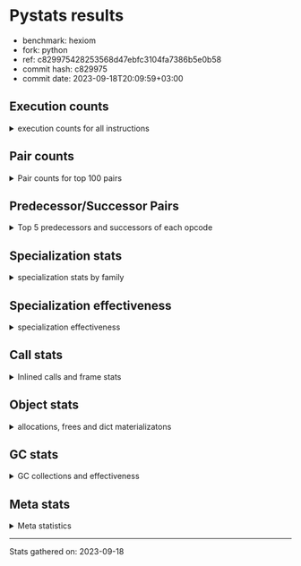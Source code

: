 
# Pystats results

- benchmark: hexiom
- fork: python
- ref: c829975428253568d47ebfc3104fa7386b5e0b58
- commit hash: c829975
- commit date: 2023-09-18T20:09:59+03:00

## Execution counts

<details>
<summary> execution counts for all instructions </summary>

|Name | Count | Self | Cumulative | Miss ratio | 
|---|---:|---:|---:|---:|
| LOAD_FAST | 245,090,520 | 17.1% | 17.1% |  |
| STORE_FAST | 99,093,660 | 6.9% | 24.0% |  |
| LOAD_CONST | 96,767,160 | 6.8% | 30.8% |  |
| BINARY_SUBSCR_LIST_INT | 74,944,320 | 5.2% | 36.0% |  |
| RESUME_CHECK | 70,878,240 | 5.0% | 41.0% |  |
| LOAD_ATTR_INSTANCE_VALUE | 69,635,520 | 4.9% | 45.9% |  |
| JUMP_BACKWARD | 67,925,100 | 4.7% | 50.6% |  |
| POP_JUMP_IF_FALSE | 66,537,660 | 4.6% | 55.3% |  |
| COMPARE_OP_INT | 53,496,000 | 3.7% | 59.0% |  |
| FOR_ITER_LIST | 42,578,280 | 3.0% | 62.0% | 0.1% |
| RETURN_VALUE | 39,272,760 | 2.7% | 64.7% |  |
| LOAD_GLOBAL_BUILTIN | 38,777,340 | 2.7% | 67.4% |  |
| LOAD_DEREF | 37,844,340 | 2.6% | 70.1% |  |
| CONTAINS_OP | 36,482,880 | 2.5% | 72.6% |  |
| CALL_PY_EXACT_ARGS | 36,265,020 | 2.5% | 75.1% |  |
| CALL_LEN | 35,207,040 | 2.5% | 77.6% |  |
| LOAD_ATTR_METHOD_WITH_VALUES | 34,464,960 | 2.4% | 80.0% |  |
| TO_BOOL_BOOL | 32,763,840 | 2.3% | 82.3% |  |
| FOR_ITER_RANGE | 30,891,900 | 2.2% | 84.5% | 0.2% |
| POP_TOP | 29,638,500 | 2.1% | 86.5% |  |
| INTERPRETER_EXIT | 28,724,520 | 2.0% | 88.5% |  |
| YIELD_VALUE | 27,287,340 | 1.9% | 90.4% |  |
| POP_JUMP_IF_TRUE | 26,646,720 | 1.9% | 92.3% |  |
| LOAD_FAST_LOAD_FAST | 25,610,940 | 1.8% | 94.1% |  |
| BINARY_OP_ADD_INT | 7,922,880 | 0.6% | 94.7% |  |
| SWAP | 7,183,680 | 0.5% | 95.2% |  |
| LOAD_GLOBAL_MODULE | 7,041,040 | 0.5% | 95.6% |  |
| BINARY_SUBSCR_GETITEM | 6,934,080 | 0.5% | 96.1% |  |
| COPY | 6,593,280 | 0.5% | 96.6% |  |
| JUMP_FORWARD | 6,243,840 | 0.4% | 97.0% |  |
| GET_ITER | 5,557,560 | 0.4% | 97.4% |  |
| RETURN_CONST | 4,553,340 | 0.3% | 97.7% |  |
| STORE_SUBSCR_LIST_INT | 3,476,160 | 0.2% | 98.0% |  |
| BINARY_OP_SUBTRACT_INT | 3,312,000 | 0.2% | 98.2% |  |
| BINARY_SLICE | 2,379,840 | 0.2% | 98.4% |  |
| STORE_FAST_LOAD_FAST | 2,167,980 | 0.2% | 98.5% |  |
| LIST_APPEND | 2,158,080 | 0.2% | 98.7% |  |
| CALL_BUILTIN_CLASS | 2,082,300 | 0.1% | 98.8% |  |
| BUILD_TUPLE | 1,781,760 | 0.1% | 98.9% |  |
| STORE_DEREF | 1,658,880 | 0.1% | 99.1% |  |
| RETURN_GENERATOR | 1,436,220 | 0.1% | 99.2% |  |
| MAKE_FUNCTION | 1,436,220 | 0.1% | 99.3% |  |
| COPY_FREE_VARS | 1,436,220 | 0.1% | 99.4% |  |
| SET_FUNCTION_ATTRIBUTE | 1,436,160 | 0.1% | 99.5% |  |
| CALL_BUILTIN_FAST_WITH_KEYWORDS | 1,436,160 | 0.1% | 99.6% |  |
| LOAD_ATTR_METHOD_NO_DICT | 874,140 | 0.1% | 99.6% |  |
| BUILD_LIST | 763,260 | 0.1% | 99.7% |  |
| STORE_ATTR_INSTANCE_VALUE | 708,480 | 0.0% | 99.7% |  |
| POP_JUMP_IF_NOT_NONE | 523,200 | 0.0% | 99.8% |  |
| EXTENDED_ARG | 489,600 | 0.0% | 99.8% |  |
| CALL_LIST_APPEND | 448,320 | 0.0% | 99.8% |  |
| CALL_METHOD_DESCRIPTOR_O | 418,620 | 0.0% | 99.9% |  |
| EXIT_INIT_CHECK | 235,200 | 0.0% | 99.9% |  |
| CALL_ALLOC_AND_ENTER_INIT | 235,200 | 0.0% | 99.9% |  |
| MAKE_CELL | 207,360 | 0.0% | 99.9% |  |
| BINARY_SUBSCR_TUPLE_INT | 205,440 | 0.0% | 99.9% |  |
| LOAD_ATTR_CLASS | 188,220 | 0.0% | 99.9% |  |
| LOAD_FAST_AND_CLEAR | 156,480 | 0.0% | 99.9% |  |
| CALL_PY_WITH_DEFAULTS | 154,560 | 0.0% | 100.0% |  |
| UNPACK_SEQUENCE_TWO_TUPLE | 124,860 | 0.0% | 100.0% |  |
| STORE_FAST_STORE_FAST | 124,860 | 0.0% | 100.0% |  |
| NOP | 99,900 | 0.0% | 100.0% |  |
| BINARY_SUBSCR_DICT | 98,940 | 0.0% | 100.0% |  |
| COMPARE_OP_STR | 36,540 | 0.0% | 100.0% |  |
| BINARY_SUBSCR_STR_INT | 36,480 | 0.0% | 100.0% |  |
| CALL_KW | 28,800 | 0.0% | 100.0% |  |
| BINARY_OP | 25,220 | 0.0% | 100.0% |  |
| STORE_SUBSCR_DICT | 18,240 | 0.0% | 100.0% |  |
| CALL | 15,040 | 0.0% | 100.0% |  |
| CALL_STR_1 | 11,520 | 0.0% | 100.0% |  |
| BINARY_OP_MULTIPLY_INT | 7,680 | 0.0% | 100.0% |  |
| CALL_METHOD_DESCRIPTOR_FAST | 6,180 | 0.0% | 100.0% |  |
| PUSH_NULL | 1,320 | 0.0% | 100.0% |  |
| LOAD_ATTR_MODULE | 1,180 | 0.0% | 100.0% |  |
| CALL_METHOD_DESCRIPTOR_FAST_WITH_KEYWORDS | 1,020 | 0.0% | 100.0% |  |
| LOAD_ATTR_METHOD_LAZY_DICT | 960 | 0.0% | 100.0% |  |
| CALL_METHOD_DESCRIPTOR_NOARGS | 960 | 0.0% | 100.0% |  |
| BUILD_MAP | 960 | 0.0% | 100.0% |  |
| LOAD_ATTR | 200 | 0.0% | 100.0% |  |
| LOAD_GLOBAL | 180 | 0.0% | 100.0% |  |
| CALL_FUNCTION_EX | 120 | 0.0% | 100.0% |  |
| LOAD_FAST_CHECK | 60 | 0.0% | 100.0% |  |
| LIST_EXTEND | 60 | 0.0% | 100.0% |  |
| CALL_INTRINSIC_1 | 60 | 0.0% | 100.0% |  |
| BINARY_OP_SUBTRACT_FLOAT | 60 | 0.0% | 100.0% |  |
| UNPACK_SEQUENCE | 20 | 0.0% | 100.0% |  |
| COMPARE_OP | 20 | 0.0% | 100.0% |  |
| BINARY_SUBSCR | 20 | 0.0% | 100.0% |  |


</details>

## Pair counts

<details>
<summary> Pair counts for top 100 pairs </summary>

|Pair | Count | Self | Cumulative | 
|---|---:|---:|---:|
| LOAD_FAST LOAD_ATTR_INSTANCE_VALUE | 62,971,200 | 4.4% | 4.4% |
| LOAD_ATTR_INSTANCE_VALUE LOAD_FAST | 59,443,200 | 4.2% | 8.6% |
| LOAD_FAST BINARY_SUBSCR_LIST_INT | 59,019,840 | 4.1% | 12.7% |
| STORE_FAST LOAD_FAST | 53,108,340 | 3.7% | 16.4% |
| FOR_ITER_LIST STORE_FAST | 38,914,560 | 2.7% | 19.1% |
| JUMP_BACKWARD FOR_ITER_LIST | 38,806,380 | 2.7% | 21.8% |
| LOAD_CONST COMPARE_OP_INT | 38,582,400 | 2.7% | 24.5% |
| LOAD_GLOBAL_BUILTIN LOAD_FAST | 36,593,340 | 2.6% | 27.1% |
| CALL_LEN LOAD_CONST | 35,076,480 | 2.5% | 29.5% |
| CALL_PY_EXACT_ARGS RESUME_CHECK | 34,623,360 | 2.4% | 31.9% |
| LOAD_FAST CONTAINS_OP | 33,680,640 | 2.4% | 34.3% |
| LOAD_DEREF LOAD_FAST | 33,680,640 | 2.4% | 36.6% |
| LOAD_FAST LOAD_ATTR_METHOD_WITH_VALUES | 33,414,720 | 2.3% | 39.0% |
| LOAD_ATTR_METHOD_WITH_VALUES LOAD_FAST | 31,193,280 | 2.2% | 41.2% |
| LOAD_FAST CALL_PY_EXACT_ARGS | 31,105,920 | 2.2% | 43.3% |
| RETURN_VALUE TO_BOOL_BOOL | 30,024,960 | 2.1% | 45.4% |
| CONTAINS_OP POP_JUMP_IF_FALSE | 29,942,400 | 2.1% | 47.5% |
| TO_BOOL_BOOL POP_JUMP_IF_FALSE | 29,653,440 | 2.1% | 49.6% |
| RESUME_CHECK LOAD_GLOBAL_BUILTIN | 29,537,280 | 2.1% | 51.7% |
| COMPARE_OP_INT RETURN_VALUE | 29,485,440 | 2.1% | 53.7% |
| BINARY_SUBSCR_LIST_INT CALL_LEN | 29,485,440 | 2.1% | 55.8% |
| POP_JUMP_IF_FALSE LOAD_CONST | 29,222,400 | 2.0% | 57.8% |
| JUMP_BACKWARD FOR_ITER_RANGE | 28,862,400 | 2.0% | 59.8% |
| POP_TOP JUMP_BACKWARD | 27,387,180 | 1.9% | 61.7% |
| CACHE RESUME_CHECK | 27,288,300 | 1.9% | 63.7% |
| YIELD_VALUE INTERPRETER_EXIT | 27,287,340 | 1.9% | 65.6% |
| RESUME_CHECK POP_TOP | 27,287,340 | 1.9% | 67.5% |
| STORE_FAST LOAD_DEREF | 27,287,040 | 1.9% | 69.4% |
| FOR_ITER_RANGE STORE_FAST | 25,292,160 | 1.8% | 71.1% |
| LOAD_CONST YIELD_VALUE | 21,144,960 | 1.5% | 72.6% |
| BINARY_SUBSCR_LIST_INT STORE_FAST | 17,138,880 | 1.2% | 73.8% |
| COMPARE_OP_INT POP_JUMP_IF_TRUE | 17,087,040 | 1.2% | 75.0% |
| POP_JUMP_IF_TRUE JUMP_BACKWARD | 14,688,000 | 1.0% | 76.0% |
| POP_JUMP_IF_FALSE JUMP_BACKWARD | 13,742,400 | 1.0% | 77.0% |
| RESUME_CHECK LOAD_FAST | 10,452,540 | 0.7% | 77.7% |
| BINARY_SUBSCR_LIST_INT LOAD_CONST | 8,798,400 | 0.6% | 78.3% |
| BINARY_SUBSCR_LIST_INT RETURN_VALUE | 8,482,560 | 0.6% | 78.9% |
| BINARY_OP_ADD_INT STORE_FAST | 7,732,800 | 0.5% | 79.5% |
| LOAD_CONST BINARY_SUBSCR_LIST_INT | 7,728,000 | 0.5% | 80.0% |
| LOAD_FAST LOAD_CONST | 7,643,520 | 0.5% | 80.5% |
| LOAD_CONST BINARY_OP_ADD_INT | 7,545,600 | 0.5% | 81.1% |
| LOAD_FAST_LOAD_FAST COMPARE_OP_INT | 7,449,600 | 0.5% | 81.6% |
| POP_JUMP_IF_FALSE LOAD_FAST | 7,227,900 | 0.5% | 82.1% |
| BINARY_SUBSCR_GETITEM RESUME_CHECK | 6,934,080 | 0.5% | 82.6% |
| COMPARE_OP_INT POP_JUMP_IF_FALSE | 6,923,520 | 0.5% | 83.1% |
| LOAD_FAST_LOAD_FAST BINARY_SUBSCR_GETITEM | 6,896,640 | 0.5% | 83.6% |
| CONTAINS_OP POP_JUMP_IF_TRUE | 6,431,040 | 0.4% | 84.0% |
| POP_JUMP_IF_FALSE LOAD_DEREF | 6,393,600 | 0.4% | 84.4% |
| LOAD_CONST JUMP_FORWARD | 6,142,080 | 0.4% | 84.9% |
| JUMP_FORWARD YIELD_VALUE | 6,142,080 | 0.4% | 85.3% |
| POP_JUMP_IF_FALSE LOAD_FAST_LOAD_FAST | 5,941,440 | 0.4% | 85.7% |
| STORE_FAST JUMP_BACKWARD | 5,855,040 | 0.4% | 86.1% |
| STORE_FAST LOAD_GLOBAL_BUILTIN | 5,841,640 | 0.4% | 86.5% |
| POP_JUMP_IF_TRUE LOAD_FAST_LOAD_FAST | 5,629,440 | 0.4% | 86.9% |
| LOAD_GLOBAL_MODULE COMPARE_OP_INT | 5,560,320 | 0.4% | 87.3% |
| RETURN_VALUE LOAD_CONST | 5,403,840 | 0.4% | 87.7% |
| POP_JUMP_IF_TRUE LOAD_FAST | 4,940,160 | 0.3% | 88.0% |
| LOAD_CONST STORE_FAST | 4,804,800 | 0.3% | 88.4% |
| LOAD_FAST CALL_LEN | 4,322,880 | 0.3% | 88.7% |
| STORE_FAST LOAD_FAST_LOAD_FAST | 4,269,180 | 0.3% | 89.0% |
| BINARY_SUBSCR_LIST_INT LOAD_GLOBAL_MODULE | 4,231,680 | 0.3% | 89.3% |
| LOAD_DEREF BINARY_SUBSCR_LIST_INT | 3,924,480 | 0.3% | 89.5% |
| LOAD_CONST BINARY_OP_SUBTRACT_INT | 3,306,240 | 0.2% | 89.8% |
| SWAP SWAP | 3,296,640 | 0.2% | 90.0% |
| SWAP STORE_SUBSCR_LIST_INT | 3,296,640 | 0.2% | 90.2% |
| COPY COPY | 3,296,640 | 0.2% | 90.5% |
| COPY BINARY_SUBSCR_LIST_INT | 3,296,640 | 0.2% | 90.7% |
| BINARY_OP_SUBTRACT_INT SWAP | 3,278,400 | 0.2% | 90.9% |
| TO_BOOL_BOOL POP_JUMP_IF_TRUE | 3,110,400 | 0.2% | 91.1% |
| LOAD_ATTR_INSTANCE_VALUE LOAD_DEREF | 3,095,040 | 0.2% | 91.4% |
| LOAD_FAST_LOAD_FAST LOAD_ATTR_INSTANCE_VALUE | 2,974,080 | 0.2% | 91.6% |
| RESUME_CHECK LOAD_FAST_LOAD_FAST | 2,953,920 | 0.2% | 91.8% |
| LOAD_FAST_LOAD_FAST CALL_PY_EXACT_ARGS | 2,785,920 | 0.2% | 92.0% |
| LOAD_ATTR_METHOD_WITH_VALUES LOAD_FAST_LOAD_FAST | 2,785,920 | 0.2% | 92.2% |
| BINARY_SUBSCR_LIST_INT CONTAINS_OP | 2,608,320 | 0.2% | 92.3% |
| RETURN_CONST TO_BOOL_BOOL | 2,535,360 | 0.2% | 92.5% |
| LOAD_FAST_LOAD_FAST LOAD_CONST | 2,535,360 | 0.2% | 92.7% |
| LOAD_CONST LOAD_CONST | 2,468,160 | 0.2% | 92.9% |
| LOAD_CONST BINARY_SLICE | 2,361,600 | 0.2% | 93.0% |
| STORE_SUBSCR_LIST_INT JUMP_BACKWARD | 2,327,040 | 0.2% | 93.2% |
| BINARY_SUBSCR_LIST_INT COPY | 2,323,200 | 0.2% | 93.4% |
| POP_JUMP_IF_FALSE RETURN_CONST | 2,190,720 | 0.2% | 93.5% |
| LIST_APPEND JUMP_BACKWARD | 2,158,080 | 0.2% | 93.7% |
| STORE_FAST_LOAD_FAST LOAD_ATTR_INSTANCE_VALUE | 2,042,880 | 0.1% | 93.8% |
| FOR_ITER_RANGE STORE_FAST_LOAD_FAST | 2,042,880 | 0.1% | 94.0% |
| BINARY_SLICE LIST_APPEND | 2,042,880 | 0.1% | 94.1% |
| LOAD_ATTR_INSTANCE_VALUE STORE_FAST | 2,039,040 | 0.1% | 94.2% |
| STORE_FAST LOAD_CONST | 2,025,660 | 0.1% | 94.4% |
| CALL_BUILTIN_CLASS GET_ITER | 1,984,320 | 0.1% | 94.5% |
| GET_ITER FOR_ITER_RANGE | 1,881,660 | 0.1% | 94.7% |
| GET_ITER FOR_ITER_LIST | 1,875,840 | 0.1% | 94.8% |
| LOAD_FAST GET_ITER | 1,862,460 | 0.1% | 94.9% |
| STORE_DEREF LOAD_FAST | 1,658,880 | 0.1% | 95.0% |
| FOR_ITER_RANGE STORE_DEREF | 1,658,880 | 0.1% | 95.1% |
| LOAD_ATTR_INSTANCE_VALUE GET_ITER | 1,644,480 | 0.1% | 95.3% |
| LOAD_FAST COMPARE_OP_INT | 1,584,000 | 0.1% | 95.4% |
| RETURN_VALUE LOAD_ATTR_INSTANCE_VALUE | 1,566,720 | 0.1% | 95.5% |
| LOAD_FAST LOAD_GLOBAL_MODULE | 1,545,600 | 0.1% | 95.6% |
| POP_JUMP_IF_FALSE LOAD_GLOBAL_BUILTIN | 1,507,200 | 0.1% | 95.7% |
| LOAD_GLOBAL_BUILTIN LOAD_FAST_LOAD_FAST | 1,471,680 | 0.1% | 95.8% |


</details>

## Predecessor/Successor Pairs

<details>
<summary> Top 5 predecessors and successors of each opcode </summary>

### BINARY_SLICE

<details>
<summary> Successors and predecessors for BINARY_SLICE </summary>

|Predecessors | Count | Percentage | 
|---|---:|---:|
| LOAD_CONST | 2,361,600 | 99.2% |
| BINARY_OP_ADD_INT | 18,240 | 0.8% |

|Successors | Count | Percentage | 
|---|---:|---:|
| LIST_APPEND | 2,042,880 | 85.8% |
| STORE_FAST | 336,960 | 14.2% |


</details>

### CACHE

<details>
<summary> Successors and predecessors for CACHE </summary>

|Predecessors | Count | Percentage | 
|---|---:|---:|

|Successors | Count | Percentage | 
|---|---:|---:|
| RESUME_CHECK | 27,288,300 | 95.0% |
| POP_TOP | 1,436,220 | 5.0% |


</details>

### BINARY_SUBSCR

<details>
<summary> Successors and predecessors for BINARY_SUBSCR </summary>

|Predecessors | Count | Percentage | 
|---|---:|---:|
| LOAD_FAST | 20 | 100.0% |

|Successors | Count | Percentage | 
|---|---:|---:|
| BINARY_SUBSCR_DICT | 20 | 100.0% |


</details>

### EXIT_INIT_CHECK

<details>
<summary> Successors and predecessors for EXIT_INIT_CHECK </summary>

|Predecessors | Count | Percentage | 
|---|---:|---:|
| RETURN_CONST | 235,200 | 100.0% |

|Successors | Count | Percentage | 
|---|---:|---:|
| RETURN_VALUE | 235,200 | 100.0% |


</details>

### GET_ITER

<details>
<summary> Successors and predecessors for GET_ITER </summary>

|Predecessors | Count | Percentage | 
|---|---:|---:|
| CALL_BUILTIN_CLASS | 1,984,320 | 35.7% |
| LOAD_FAST | 1,862,460 | 33.5% |
| LOAD_ATTR_INSTANCE_VALUE | 1,644,480 | 29.6% |
| RETURN_VALUE | 47,040 | 0.8% |
| LOAD_GLOBAL_MODULE | 18,240 | 0.3% |

|Successors | Count | Percentage | 
|---|---:|---:|
| FOR_ITER_RANGE | 1,881,660 | 33.9% |
| FOR_ITER_LIST | 1,875,840 | 33.8% |
| CALL_PY_EXACT_ARGS | 1,436,200 | 25.8% |
| EXTENDED_ARG | 207,360 | 3.7% |
| LOAD_FAST_AND_CLEAR | 156,480 | 2.8% |


</details>

### INTERPRETER_EXIT

<details>
<summary> Successors and predecessors for INTERPRETER_EXIT </summary>

|Predecessors | Count | Percentage | 
|---|---:|---:|
| YIELD_VALUE | 27,287,340 | 95.0% |
| RETURN_CONST | 1,437,180 | 5.0% |

|Successors | Count | Percentage | 
|---|---:|---:|


</details>

### MAKE_FUNCTION

<details>
<summary> Successors and predecessors for MAKE_FUNCTION </summary>

|Predecessors | Count | Percentage | 
|---|---:|---:|
| LOAD_CONST | 1,436,220 | 100.0% |

|Successors | Count | Percentage | 
|---|---:|---:|
| SET_FUNCTION_ATTRIBUTE | 1,436,160 | 100.0% |
| LOAD_FAST_CHECK | 60 | 0.0% |


</details>

### NOP

<details>
<summary> Successors and predecessors for NOP </summary>

|Predecessors | Count | Percentage | 
|---|---:|---:|
| POP_JUMP_IF_FALSE | 85,440 | 85.5% |
| JUMP_BACKWARD | 14,400 | 14.4% |
| POP_TOP | 60 | 0.1% |

|Successors | Count | Percentage | 
|---|---:|---:|
| LOAD_GLOBAL_MODULE | 99,840 | 99.9% |
| LOAD_DEREF | 60 | 0.1% |


</details>

### POP_TOP

<details>
<summary> Successors and predecessors for POP_TOP </summary>

|Predecessors | Count | Percentage | 
|---|---:|---:|
| RESUME_CHECK | 27,287,340 | 92.1% |
| CACHE | 1,436,220 | 4.8% |
| CALL_METHOD_DESCRIPTOR_O | 418,560 | 1.4% |
| RETURN_CONST | 345,600 | 1.2% |
| SWAP | 121,920 | 0.4% |

|Successors | Count | Percentage | 
|---|---:|---:|
| JUMP_BACKWARD | 27,387,180 | 92.4% |
| RESUME_CHECK | 1,436,220 | 4.8% |
| RETURN_CONST | 526,080 | 1.8% |
| RETURN_VALUE | 121,920 | 0.4% |
| LOAD_GLOBAL_MODULE | 109,440 | 0.4% |


</details>

### PUSH_NULL

<details>
<summary> Successors and predecessors for PUSH_NULL </summary>

|Predecessors | Count | Percentage | 
|---|---:|---:|
| LOAD_ATTR_MODULE | 1,180 | 89.4% |
| LOAD_DEREF | 120 | 9.1% |
| LOAD_ATTR | 20 | 1.5% |

|Successors | Count | Percentage | 
|---|---:|---:|
| CALL | 1,200 | 90.9% |
| LOAD_FAST | 120 | 9.1% |


</details>

### RETURN_GENERATOR

<details>
<summary> Successors and predecessors for RETURN_GENERATOR </summary>

|Predecessors | Count | Percentage | 
|---|---:|---:|
| COPY_FREE_VARS | 1,436,160 | 100.0% |
| CALL_PY_EXACT_ARGS | 60 | 0.0% |

|Successors | Count | Percentage | 
|---|---:|---:|
| CALL_BUILTIN_FAST_WITH_KEYWORDS | 1,436,160 | 100.0% |
| CALL_METHOD_DESCRIPTOR_O | 40 | 0.0% |
| CALL | 20 | 0.0% |


</details>

### RETURN_VALUE

<details>
<summary> Successors and predecessors for RETURN_VALUE </summary>

|Predecessors | Count | Percentage | 
|---|---:|---:|
| COMPARE_OP_INT | 29,485,440 | 75.1% |
| BINARY_SUBSCR_LIST_INT | 8,482,560 | 21.6% |
| LOAD_FAST | 584,700 | 1.5% |
| EXIT_INIT_CHECK | 235,200 | 0.6% |
| RETURN_VALUE | 156,540 | 0.4% |

|Successors | Count | Percentage | 
|---|---:|---:|
| TO_BOOL_BOOL | 30,024,960 | 76.5% |
| LOAD_CONST | 5,403,840 | 13.8% |
| LOAD_ATTR_INSTANCE_VALUE | 1,566,720 | 4.0% |
| CALL_LEN | 1,398,720 | 3.6% |
| STORE_FAST | 481,920 | 1.2% |


</details>

### BINARY_OP

<details>
<summary> Successors and predecessors for BINARY_OP </summary>

|Predecessors | Count | Percentage | 
|---|---:|---:|
| LOAD_FAST | 20,180 | 80.0% |
| BINARY_OP_SUBTRACT_INT | 2,880 | 11.4% |
| BUILD_LIST | 1,920 | 7.6% |
| BINARY_OP | 240 | 1.0% |

|Successors | Count | Percentage | 
|---|---:|---:|
| LOAD_CONST | 23,040 | 91.4% |
| STORE_FAST | 960 | 3.8% |
| LOAD_FAST | 960 | 3.8% |
| BINARY_OP | 240 | 1.0% |
| BINARY_OP_SUBTRACT_FLOAT | 20 | 0.1% |


</details>

### BUILD_LIST

<details>
<summary> Successors and predecessors for BUILD_LIST </summary>

|Predecessors | Count | Percentage | 
|---|---:|---:|
| LOAD_FAST | 362,940 | 47.6% |
| STORE_FAST | 205,440 | 26.9% |
| SWAP | 156,480 | 20.5% |
| LOAD_GLOBAL_MODULE | 18,240 | 2.4% |
| LOAD_FAST_LOAD_FAST | 18,240 | 2.4% |

|Successors | Count | Percentage | 
|---|---:|---:|
| STORE_FAST | 410,880 | 53.8% |
| LOAD_FAST | 157,440 | 20.6% |
| SWAP | 156,480 | 20.5% |
| LIST_APPEND | 18,240 | 2.4% |
| CALL_ALLOC_AND_ENTER_INIT | 18,240 | 2.4% |


</details>

### BUILD_MAP

<details>
<summary> Successors and predecessors for BUILD_MAP </summary>

|Predecessors | Count | Percentage | 
|---|---:|---:|
| STORE_ATTR_INSTANCE_VALUE | 960 | 100.0% |

|Successors | Count | Percentage | 
|---|---:|---:|
| LOAD_FAST | 960 | 100.0% |


</details>

### BUILD_TUPLE

<details>
<summary> Successors and predecessors for BUILD_TUPLE </summary>

|Predecessors | Count | Percentage | 
|---|---:|---:|
| LOAD_FAST | 1,436,160 | 80.6% |
| LOAD_FAST_LOAD_FAST | 317,760 | 17.8% |
| LOAD_GLOBAL_MODULE | 27,840 | 1.6% |

|Successors | Count | Percentage | 
|---|---:|---:|
| LOAD_CONST | 1,436,160 | 80.6% |
| CALL_PY_EXACT_ARGS | 109,440 | 6.1% |
| LIST_APPEND | 91,200 | 5.1% |
| BINARY_SUBSCR_DICT | 80,640 | 4.5% |
| STORE_FAST | 36,480 | 2.0% |


</details>

### CALL

<details>
<summary> Successors and predecessors for CALL </summary>

|Predecessors | Count | Percentage | 
|---|---:|---:|
| LOAD_FAST | 11,540 | 76.7% |
| PUSH_NULL | 1,200 | 8.0% |
| LOAD_ATTR_INSTANCE_VALUE | 960 | 6.4% |
| BINARY_SUBSCR_LIST_INT | 960 | 6.4% |
| CALL | 280 | 1.9% |

|Successors | Count | Percentage | 
|---|---:|---:|
| STORE_FAST | 14,520 | 96.5% |
| CALL | 280 | 1.9% |
| POP_TOP | 60 | 0.4% |
| LOAD_FAST | 60 | 0.4% |
| CALL_METHOD_DESCRIPTOR_FAST | 40 | 0.3% |


</details>

### CALL_FUNCTION_EX

<details>
<summary> Successors and predecessors for CALL_FUNCTION_EX </summary>

|Predecessors | Count | Percentage | 
|---|---:|---:|
| LOAD_FAST | 60 | 50.0% |
| CALL_INTRINSIC_1 | 60 | 50.0% |

|Successors | Count | Percentage | 
|---|---:|---:|
| RESUME_CHECK | 60 | 50.0% |
| COPY_FREE_VARS | 60 | 50.0% |


</details>

### CALL_INTRINSIC_1

<details>
<summary> Successors and predecessors for CALL_INTRINSIC_1 </summary>

|Predecessors | Count | Percentage | 
|---|---:|---:|
| LIST_EXTEND | 60 | 100.0% |

|Successors | Count | Percentage | 
|---|---:|---:|
| CALL_FUNCTION_EX | 60 | 100.0% |


</details>

### CALL_KW

<details>
<summary> Successors and predecessors for CALL_KW </summary>

|Predecessors | Count | Percentage | 
|---|---:|---:|
| LOAD_CONST | 28,800 | 100.0% |

|Successors | Count | Percentage | 
|---|---:|---:|
| POP_TOP | 27,840 | 96.7% |
| RESUME_CHECK | 960 | 3.3% |


</details>

### COMPARE_OP

<details>
<summary> Successors and predecessors for COMPARE_OP </summary>

|Predecessors | Count | Percentage | 
|---|---:|---:|
| LOAD_FAST_LOAD_FAST | 20 | 100.0% |

|Successors | Count | Percentage | 
|---|---:|---:|
| COMPARE_OP_STR | 20 | 100.0% |


</details>

### CONTAINS_OP

<details>
<summary> Successors and predecessors for CONTAINS_OP </summary>

|Predecessors | Count | Percentage | 
|---|---:|---:|
| LOAD_FAST | 33,680,640 | 92.3% |
| BINARY_SUBSCR_LIST_INT | 2,608,320 | 7.1% |
| LOAD_ATTR_INSTANCE_VALUE | 109,440 | 0.3% |
| RETURN_VALUE | 84,480 | 0.2% |

|Successors | Count | Percentage | 
|---|---:|---:|
| POP_JUMP_IF_FALSE | 29,942,400 | 82.1% |
| POP_JUMP_IF_TRUE | 6,431,040 | 17.6% |
| RETURN_VALUE | 109,440 | 0.3% |


</details>

### COPY

<details>
<summary> Successors and predecessors for COPY </summary>

|Predecessors | Count | Percentage | 
|---|---:|---:|
| COPY | 3,296,640 | 50.0% |
| BINARY_SUBSCR_LIST_INT | 2,323,200 | 35.2% |
| LOAD_FAST_LOAD_FAST | 973,440 | 14.8% |

|Successors | Count | Percentage | 
|---|---:|---:|
| COPY | 3,296,640 | 50.0% |
| BINARY_SUBSCR_LIST_INT | 3,296,640 | 50.0% |


</details>

### COPY_FREE_VARS

<details>
<summary> Successors and predecessors for COPY_FREE_VARS </summary>

|Predecessors | Count | Percentage | 
|---|---:|---:|
| CALL_PY_EXACT_ARGS | 1,436,160 | 100.0% |
| CALL_FUNCTION_EX | 60 | 0.0% |

|Successors | Count | Percentage | 
|---|---:|---:|
| RETURN_GENERATOR | 1,436,160 | 100.0% |
| RESUME_CHECK | 60 | 0.0% |


</details>

### EXTENDED_ARG

<details>
<summary> Successors and predecessors for EXTENDED_ARG </summary>

|Predecessors | Count | Percentage | 
|---|---:|---:|
| JUMP_BACKWARD | 241,920 | 49.4% |
| GET_ITER | 207,360 | 42.4% |
| FOR_ITER_LIST | 40,320 | 8.2% |

|Successors | Count | Percentage | 
|---|---:|---:|
| FOR_ITER_LIST | 410,880 | 83.9% |
| JUMP_BACKWARD | 40,320 | 8.2% |
| FOR_ITER_RANGE | 38,400 | 7.8% |


</details>

### JUMP_BACKWARD

<details>
<summary> Successors and predecessors for JUMP_BACKWARD </summary>

|Predecessors | Count | Percentage | 
|---|---:|---:|
| POP_TOP | 27,387,180 | 40.3% |
| POP_JUMP_IF_TRUE | 14,688,000 | 21.6% |
| POP_JUMP_IF_FALSE | 13,742,400 | 20.2% |
| STORE_FAST | 5,855,040 | 8.6% |
| STORE_SUBSCR_LIST_INT | 2,327,040 | 3.4% |

|Successors | Count | Percentage | 
|---|---:|---:|
| FOR_ITER_LIST | 38,806,380 | 57.1% |
| FOR_ITER_RANGE | 28,862,400 | 42.5% |
| EXTENDED_ARG | 241,920 | 0.4% |
| NOP | 14,400 | 0.0% |


</details>

### JUMP_FORWARD

<details>
<summary> Successors and predecessors for JUMP_FORWARD </summary>

|Predecessors | Count | Percentage | 
|---|---:|---:|
| LOAD_CONST | 6,142,080 | 98.4% |
| STORE_FAST | 85,440 | 1.4% |
| CALL_STR_1 | 11,520 | 0.2% |
| CALL_BUILTIN_CLASS | 3,840 | 0.1% |
| POP_JUMP_IF_FALSE | 960 | 0.0% |

|Successors | Count | Percentage | 
|---|---:|---:|
| YIELD_VALUE | 6,142,080 | 98.4% |
| LOAD_FAST | 60,480 | 1.0% |
| LOAD_GLOBAL_BUILTIN | 18,240 | 0.3% |
| STORE_FAST | 15,360 | 0.2% |
| LOAD_FAST_LOAD_FAST | 6,720 | 0.1% |


</details>

### LIST_APPEND

<details>
<summary> Successors and predecessors for LIST_APPEND </summary>

|Predecessors | Count | Percentage | 
|---|---:|---:|
| BINARY_SLICE | 2,042,880 | 94.7% |
| BUILD_TUPLE | 91,200 | 4.2% |
| BUILD_LIST | 18,240 | 0.8% |
| CALL_METHOD_DESCRIPTOR_FAST | 5,760 | 0.3% |

|Successors | Count | Percentage | 
|---|---:|---:|
| JUMP_BACKWARD | 2,158,080 | 100.0% |


</details>

### LIST_EXTEND

<details>
<summary> Successors and predecessors for LIST_EXTEND </summary>

|Predecessors | Count | Percentage | 
|---|---:|---:|
| LOAD_DEREF | 60 | 100.0% |

|Successors | Count | Percentage | 
|---|---:|---:|
| CALL_INTRINSIC_1 | 60 | 100.0% |


</details>

### LOAD_ATTR

<details>
<summary> Successors and predecessors for LOAD_ATTR </summary>

|Predecessors | Count | Percentage | 
|---|---:|---:|
| LOAD_GLOBAL_MODULE | 100 | 50.0% |
| LOAD_FAST | 40 | 20.0% |
| LOAD_GLOBAL | 20 | 10.0% |
| LOAD_FAST_CHECK | 20 | 10.0% |
| LOAD_CONST | 20 | 10.0% |

|Successors | Count | Percentage | 
|---|---:|---:|
| LOAD_ATTR_MODULE | 80 | 40.0% |
| LOAD_ATTR_METHOD_NO_DICT | 80 | 40.0% |
| PUSH_NULL | 20 | 10.0% |
| LOAD_ATTR_CLASS | 20 | 10.0% |


</details>

### LOAD_CONST

<details>
<summary> Successors and predecessors for LOAD_CONST </summary>

|Predecessors | Count | Percentage | 
|---|---:|---:|
| CALL_LEN | 35,076,480 | 36.2% |
| POP_JUMP_IF_FALSE | 29,222,400 | 30.2% |
| BINARY_SUBSCR_LIST_INT | 8,798,400 | 9.1% |
| LOAD_FAST | 7,643,520 | 7.9% |
| RETURN_VALUE | 5,403,840 | 5.6% |

|Successors | Count | Percentage | 
|---|---:|---:|
| COMPARE_OP_INT | 38,582,400 | 39.9% |
| YIELD_VALUE | 21,144,960 | 21.9% |
| BINARY_SUBSCR_LIST_INT | 7,728,000 | 8.0% |
| BINARY_OP_ADD_INT | 7,545,600 | 7.8% |
| JUMP_FORWARD | 6,142,080 | 6.3% |


</details>

### LOAD_DEREF

<details>
<summary> Successors and predecessors for LOAD_DEREF </summary>

|Predecessors | Count | Percentage | 
|---|---:|---:|
| STORE_FAST | 27,287,040 | 72.1% |
| POP_JUMP_IF_FALSE | 6,393,600 | 16.9% |
| LOAD_ATTR_INSTANCE_VALUE | 3,095,040 | 8.2% |
| LOAD_FAST | 845,760 | 2.2% |
| LOAD_ATTR_METHOD_WITH_VALUES | 222,720 | 0.6% |

|Successors | Count | Percentage | 
|---|---:|---:|
| LOAD_FAST | 33,680,640 | 89.0% |
| BINARY_SUBSCR_LIST_INT | 3,924,480 | 10.4% |
| CALL_PY_EXACT_ARGS | 239,040 | 0.6% |
| PUSH_NULL | 120 | 0.0% |
| LIST_EXTEND | 60 | 0.0% |


</details>

### LOAD_FAST

<details>
<summary> Successors and predecessors for LOAD_FAST </summary>

|Predecessors | Count | Percentage | 
|---|---:|---:|
| LOAD_ATTR_INSTANCE_VALUE | 59,443,200 | 24.3% |
| STORE_FAST | 53,108,340 | 21.7% |
| LOAD_GLOBAL_BUILTIN | 36,593,340 | 14.9% |
| LOAD_DEREF | 33,680,640 | 13.7% |
| LOAD_ATTR_METHOD_WITH_VALUES | 31,193,280 | 12.7% |

|Successors | Count | Percentage | 
|---|---:|---:|
| LOAD_ATTR_INSTANCE_VALUE | 62,971,200 | 25.7% |
| BINARY_SUBSCR_LIST_INT | 59,019,840 | 24.1% |
| CONTAINS_OP | 33,680,640 | 13.7% |
| LOAD_ATTR_METHOD_WITH_VALUES | 33,414,720 | 13.6% |
| CALL_PY_EXACT_ARGS | 31,105,920 | 12.7% |


</details>

### LOAD_FAST_AND_CLEAR

<details>
<summary> Successors and predecessors for LOAD_FAST_AND_CLEAR </summary>

|Predecessors | Count | Percentage | 
|---|---:|---:|
| GET_ITER | 156,480 | 100.0% |

|Successors | Count | Percentage | 
|---|---:|---:|
| SWAP | 156,480 | 100.0% |


</details>

### LOAD_FAST_CHECK

<details>
<summary> Successors and predecessors for LOAD_FAST_CHECK </summary>

|Predecessors | Count | Percentage | 
|---|---:|---:|
| MAKE_FUNCTION | 60 | 100.0% |

|Successors | Count | Percentage | 
|---|---:|---:|
| LOAD_ATTR_METHOD_NO_DICT | 40 | 66.7% |
| LOAD_ATTR | 20 | 33.3% |


</details>

### LOAD_FAST_LOAD_FAST

<details>
<summary> Successors and predecessors for LOAD_FAST_LOAD_FAST </summary>

|Predecessors | Count | Percentage | 
|---|---:|---:|
| POP_JUMP_IF_FALSE | 5,941,440 | 23.2% |
| POP_JUMP_IF_TRUE | 5,629,440 | 22.0% |
| STORE_FAST | 4,269,180 | 16.7% |
| RESUME_CHECK | 2,953,920 | 11.5% |
| LOAD_ATTR_METHOD_WITH_VALUES | 2,785,920 | 10.9% |

|Successors | Count | Percentage | 
|---|---:|---:|
| COMPARE_OP_INT | 7,449,600 | 29.1% |
| BINARY_SUBSCR_GETITEM | 6,896,640 | 26.9% |
| LOAD_ATTR_INSTANCE_VALUE | 2,974,080 | 11.6% |
| CALL_PY_EXACT_ARGS | 2,785,920 | 10.9% |
| LOAD_CONST | 2,535,360 | 9.9% |


</details>

### LOAD_GLOBAL

<details>
<summary> Successors and predecessors for LOAD_GLOBAL </summary>

|Predecessors | Count | Percentage | 
|---|---:|---:|
| STORE_FAST | 80 | 44.4% |
| RETURN_VALUE | 40 | 22.2% |
| STORE_FAST_STORE_FAST | 20 | 11.1% |
| RESUME_CHECK | 20 | 11.1% |
| FOR_ITER_RANGE | 20 | 11.1% |

|Successors | Count | Percentage | 
|---|---:|---:|
| LOAD_GLOBAL_MODULE | 140 | 77.8% |
| LOAD_GLOBAL_BUILTIN | 20 | 11.1% |
| LOAD_ATTR | 20 | 11.1% |


</details>

### MAKE_CELL

<details>
<summary> Successors and predecessors for MAKE_CELL </summary>

|Predecessors | Count | Percentage | 
|---|---:|---:|
| CALL_PY_EXACT_ARGS | 205,440 | 99.1% |
| CALL_PY_WITH_DEFAULTS | 1,920 | 0.9% |

|Successors | Count | Percentage | 
|---|---:|---:|
| RESUME_CHECK | 207,360 | 100.0% |


</details>

### POP_JUMP_IF_FALSE

<details>
<summary> Successors and predecessors for POP_JUMP_IF_FALSE </summary>

|Predecessors | Count | Percentage | 
|---|---:|---:|
| CONTAINS_OP | 29,942,400 | 45.0% |
| TO_BOOL_BOOL | 29,653,440 | 44.6% |
| COMPARE_OP_INT | 6,923,520 | 10.4% |
| COMPARE_OP_STR | 18,300 | 0.0% |

|Successors | Count | Percentage | 
|---|---:|---:|
| LOAD_CONST | 29,222,400 | 43.9% |
| JUMP_BACKWARD | 13,742,400 | 20.7% |
| LOAD_FAST | 7,227,900 | 10.9% |
| LOAD_DEREF | 6,393,600 | 9.6% |
| LOAD_FAST_LOAD_FAST | 5,941,440 | 8.9% |


</details>

### POP_JUMP_IF_NOT_NONE

<details>
<summary> Successors and predecessors for POP_JUMP_IF_NOT_NONE </summary>

|Predecessors | Count | Percentage | 
|---|---:|---:|
| LOAD_FAST | 523,200 | 100.0% |

|Successors | Count | Percentage | 
|---|---:|---:|
| LOAD_FAST | 519,360 | 99.3% |
| LOAD_GLOBAL_BUILTIN | 3,840 | 0.7% |


</details>

### POP_JUMP_IF_TRUE

<details>
<summary> Successors and predecessors for POP_JUMP_IF_TRUE </summary>

|Predecessors | Count | Percentage | 
|---|---:|---:|
| COMPARE_OP_INT | 17,087,040 | 64.1% |
| CONTAINS_OP | 6,431,040 | 24.1% |
| TO_BOOL_BOOL | 3,110,400 | 11.7% |
| COMPARE_OP_STR | 18,240 | 0.1% |

|Successors | Count | Percentage | 
|---|---:|---:|
| JUMP_BACKWARD | 14,688,000 | 55.1% |
| LOAD_FAST_LOAD_FAST | 5,629,440 | 21.1% |
| LOAD_FAST | 4,940,160 | 18.5% |
| LOAD_GLOBAL_BUILTIN | 840,960 | 3.2% |
| LOAD_CONST | 492,480 | 1.8% |


</details>

### RETURN_CONST

<details>
<summary> Successors and predecessors for RETURN_CONST </summary>

|Predecessors | Count | Percentage | 
|---|---:|---:|
| POP_JUMP_IF_FALSE | 2,190,720 | 48.1% |
| FOR_ITER_LIST | 1,437,180 | 31.6% |
| POP_TOP | 526,080 | 11.6% |
| STORE_ATTR_INSTANCE_VALUE | 235,200 | 5.2% |
| STORE_SUBSCR_LIST_INT | 157,440 | 3.5% |

|Successors | Count | Percentage | 
|---|---:|---:|
| TO_BOOL_BOOL | 2,535,360 | 55.7% |
| INTERPRETER_EXIT | 1,437,180 | 31.6% |
| POP_TOP | 345,600 | 7.6% |
| EXIT_INIT_CHECK | 235,200 | 5.2% |


</details>

### SET_FUNCTION_ATTRIBUTE

<details>
<summary> Successors and predecessors for SET_FUNCTION_ATTRIBUTE </summary>

|Predecessors | Count | Percentage | 
|---|---:|---:|
| MAKE_FUNCTION | 1,436,160 | 100.0% |

|Successors | Count | Percentage | 
|---|---:|---:|
| LOAD_FAST | 1,436,160 | 100.0% |


</details>

### STORE_DEREF

<details>
<summary> Successors and predecessors for STORE_DEREF </summary>

|Predecessors | Count | Percentage | 
|---|---:|---:|
| FOR_ITER_RANGE | 1,658,880 | 100.0% |

|Successors | Count | Percentage | 
|---|---:|---:|
| LOAD_FAST | 1,658,880 | 100.0% |


</details>

### STORE_FAST

<details>
<summary> Successors and predecessors for STORE_FAST </summary>

|Predecessors | Count | Percentage | 
|---|---:|---:|
| FOR_ITER_LIST | 38,914,560 | 39.3% |
| FOR_ITER_RANGE | 25,292,160 | 25.5% |
| BINARY_SUBSCR_LIST_INT | 17,138,880 | 17.3% |
| BINARY_OP_ADD_INT | 7,732,800 | 7.8% |
| LOAD_CONST | 4,804,800 | 4.8% |

|Successors | Count | Percentage | 
|---|---:|---:|
| LOAD_FAST | 53,108,340 | 53.6% |
| LOAD_DEREF | 27,287,040 | 27.5% |
| JUMP_BACKWARD | 5,855,040 | 5.9% |
| LOAD_GLOBAL_BUILTIN | 5,841,640 | 5.9% |
| LOAD_FAST_LOAD_FAST | 4,269,180 | 4.3% |


</details>

### STORE_FAST_LOAD_FAST

<details>
<summary> Successors and predecessors for STORE_FAST_LOAD_FAST </summary>

|Predecessors | Count | Percentage | 
|---|---:|---:|
| FOR_ITER_RANGE | 2,042,880 | 94.2% |
| FOR_ITER_LIST | 125,100 | 5.8% |

|Successors | Count | Percentage | 
|---|---:|---:|
| LOAD_ATTR_INSTANCE_VALUE | 2,042,880 | 94.2% |
| LOAD_GLOBAL_MODULE | 119,040 | 5.5% |
| LOAD_ATTR_METHOD_NO_DICT | 6,060 | 0.3% |


</details>

### STORE_FAST_STORE_FAST

<details>
<summary> Successors and predecessors for STORE_FAST_STORE_FAST </summary>

|Predecessors | Count | Percentage | 
|---|---:|---:|
| UNPACK_SEQUENCE_TWO_TUPLE | 124,860 | 100.0% |

|Successors | Count | Percentage | 
|---|---:|---:|
| LOAD_FAST | 106,560 | 85.3% |
| LOAD_GLOBAL_MODULE | 18,280 | 14.6% |
| LOAD_GLOBAL | 20 | 0.0% |


</details>

### SWAP

<details>
<summary> Successors and predecessors for SWAP </summary>

|Predecessors | Count | Percentage | 
|---|---:|---:|
| SWAP | 3,296,640 | 45.9% |
| BINARY_OP_SUBTRACT_INT | 3,278,400 | 45.6% |
| LOAD_FAST_AND_CLEAR | 156,480 | 2.2% |
| BUILD_LIST | 156,480 | 2.2% |
| FOR_ITER_RANGE | 108,480 | 1.5% |

|Successors | Count | Percentage | 
|---|---:|---:|
| SWAP | 3,296,640 | 45.9% |
| STORE_SUBSCR_LIST_INT | 3,296,640 | 45.9% |
| BUILD_LIST | 156,480 | 2.2% |
| STORE_FAST | 155,520 | 2.2% |
| POP_TOP | 121,920 | 1.7% |


</details>

### UNPACK_SEQUENCE

<details>
<summary> Successors and predecessors for UNPACK_SEQUENCE </summary>

|Predecessors | Count | Percentage | 
|---|---:|---:|
| BINARY_SUBSCR_DICT | 20 | 100.0% |

|Successors | Count | Percentage | 
|---|---:|---:|
| UNPACK_SEQUENCE_TWO_TUPLE | 20 | 100.0% |


</details>

### YIELD_VALUE

<details>
<summary> Successors and predecessors for YIELD_VALUE </summary>

|Predecessors | Count | Percentage | 
|---|---:|---:|
| LOAD_CONST | 21,144,960 | 77.5% |
| JUMP_FORWARD | 6,142,080 | 22.5% |
| CALL_METHOD_DESCRIPTOR_FAST | 300 | 0.0% |

|Successors | Count | Percentage | 
|---|---:|---:|
| INTERPRETER_EXIT | 27,287,340 | 100.0% |


</details>

### BINARY_OP_ADD_INT

<details>
<summary> Successors and predecessors for BINARY_OP_ADD_INT </summary>

|Predecessors | Count | Percentage | 
|---|---:|---:|
| LOAD_CONST | 7,545,600 | 95.2% |
| LOAD_ATTR_INSTANCE_VALUE | 218,880 | 2.8% |
| CALL_LEN | 130,560 | 1.6% |
| LOAD_FAST_LOAD_FAST | 22,080 | 0.3% |
| BINARY_SUBSCR_LIST_INT | 3,840 | 0.0% |

|Successors | Count | Percentage | 
|---|---:|---:|
| STORE_FAST | 7,732,800 | 97.6% |
| COMPARE_OP_INT | 130,560 | 1.6% |
| SWAP | 18,240 | 0.2% |
| BINARY_SLICE | 18,240 | 0.2% |
| LOAD_CONST | 13,440 | 0.2% |


</details>

### BINARY_OP_MULTIPLY_INT

<details>
<summary> Successors and predecessors for BINARY_OP_MULTIPLY_INT </summary>

|Predecessors | Count | Percentage | 
|---|---:|---:|
| LOAD_CONST | 5,760 | 75.0% |
| LOAD_FAST | 960 | 12.5% |
| BINARY_OP_SUBTRACT_INT | 960 | 12.5% |

|Successors | Count | Percentage | 
|---|---:|---:|
| LOAD_CONST | 6,720 | 87.5% |
| LOAD_FAST | 960 | 12.5% |


</details>

### BINARY_OP_SUBTRACT_FLOAT

<details>
<summary> Successors and predecessors for BINARY_OP_SUBTRACT_FLOAT </summary>

|Predecessors | Count | Percentage | 
|---|---:|---:|
| LOAD_FAST | 40 | 66.7% |
| BINARY_OP | 20 | 33.3% |

|Successors | Count | Percentage | 
|---|---:|---:|
| STORE_FAST | 60 | 100.0% |


</details>

### BINARY_OP_SUBTRACT_INT

<details>
<summary> Successors and predecessors for BINARY_OP_SUBTRACT_INT </summary>

|Predecessors | Count | Percentage | 
|---|---:|---:|
| LOAD_CONST | 3,306,240 | 99.8% |
| LOAD_FAST_LOAD_FAST | 5,760 | 0.2% |

|Successors | Count | Percentage | 
|---|---:|---:|
| SWAP | 3,278,400 | 99.0% |
| STORE_FAST | 13,440 | 0.4% |
| LOAD_CONST | 8,640 | 0.3% |
| CALL_BUILTIN_CLASS | 5,760 | 0.2% |
| BINARY_OP | 2,880 | 0.1% |


</details>

### BINARY_SUBSCR_DICT

<details>
<summary> Successors and predecessors for BINARY_SUBSCR_DICT </summary>

|Predecessors | Count | Percentage | 
|---|---:|---:|
| BUILD_TUPLE | 80,640 | 81.5% |
| LOAD_FAST | 18,280 | 18.5% |
| BINARY_SUBSCR | 20 | 0.0% |

|Successors | Count | Percentage | 
|---|---:|---:|
| LOAD_ATTR_INSTANCE_VALUE | 80,640 | 81.5% |
| RETURN_VALUE | 18,240 | 18.4% |
| UNPACK_SEQUENCE_TWO_TUPLE | 40 | 0.0% |
| UNPACK_SEQUENCE | 20 | 0.0% |


</details>

### BINARY_SUBSCR_GETITEM

<details>
<summary> Successors and predecessors for BINARY_SUBSCR_GETITEM </summary>

|Predecessors | Count | Percentage | 
|---|---:|---:|
| LOAD_FAST_LOAD_FAST | 6,896,640 | 99.5% |
| LOAD_FAST | 37,440 | 0.5% |

|Successors | Count | Percentage | 
|---|---:|---:|
| RESUME_CHECK | 6,934,080 | 100.0% |


</details>

### BINARY_SUBSCR_LIST_INT

<details>
<summary> Successors and predecessors for BINARY_SUBSCR_LIST_INT </summary>

|Predecessors | Count | Percentage | 
|---|---:|---:|
| LOAD_FAST | 59,019,840 | 78.8% |
| LOAD_CONST | 7,728,000 | 10.3% |
| LOAD_DEREF | 3,924,480 | 5.2% |
| COPY | 3,296,640 | 4.4% |
| LOAD_FAST_LOAD_FAST | 975,360 | 1.3% |

|Successors | Count | Percentage | 
|---|---:|---:|
| CALL_LEN | 29,485,440 | 39.3% |
| STORE_FAST | 17,138,880 | 22.9% |
| LOAD_CONST | 8,798,400 | 11.7% |
| RETURN_VALUE | 8,482,560 | 11.3% |
| LOAD_GLOBAL_MODULE | 4,231,680 | 5.6% |


</details>

### BINARY_SUBSCR_STR_INT

<details>
<summary> Successors and predecessors for BINARY_SUBSCR_STR_INT </summary>

|Predecessors | Count | Percentage | 
|---|---:|---:|
| LOAD_CONST | 36,480 | 100.0% |

|Successors | Count | Percentage | 
|---|---:|---:|
| LOAD_CONST | 36,480 | 100.0% |


</details>

### BINARY_SUBSCR_TUPLE_INT

<details>
<summary> Successors and predecessors for BINARY_SUBSCR_TUPLE_INT </summary>

|Predecessors | Count | Percentage | 
|---|---:|---:|
| LOAD_CONST | 205,440 | 100.0% |

|Successors | Count | Percentage | 
|---|---:|---:|
| CALL_PY_EXACT_ARGS | 205,440 | 100.0% |


</details>

### CALL_ALLOC_AND_ENTER_INIT

<details>
<summary> Successors and predecessors for CALL_ALLOC_AND_ENTER_INIT </summary>

|Predecessors | Count | Percentage | 
|---|---:|---:|
| RETURN_VALUE | 107,520 | 45.7% |
| LOAD_CONST | 107,520 | 45.7% |
| BUILD_LIST | 18,240 | 7.8% |
| LOAD_FAST | 1,920 | 0.8% |

|Successors | Count | Percentage | 
|---|---:|---:|
| RESUME_CHECK | 235,200 | 100.0% |


</details>

### CALL_BUILTIN_CLASS

<details>
<summary> Successors and predecessors for CALL_BUILTIN_CLASS </summary>

|Predecessors | Count | Percentage | 
|---|---:|---:|
| LOAD_ATTR_INSTANCE_VALUE | 1,332,480 | 64.0% |
| LOAD_CONST | 634,560 | 30.5% |
| STORE_FAST | 47,040 | 2.3% |
| CALL_BUILTIN_CLASS | 47,040 | 2.3% |
| BINARY_OP_ADD_INT | 8,640 | 0.4% |

|Successors | Count | Percentage | 
|---|---:|---:|
| GET_ITER | 1,984,320 | 95.3% |
| STORE_FAST | 47,100 | 2.3% |
| CALL_BUILTIN_CLASS | 47,040 | 2.3% |
| JUMP_FORWARD | 3,840 | 0.2% |


</details>

### CALL_BUILTIN_FAST_WITH_KEYWORDS

<details>
<summary> Successors and predecessors for CALL_BUILTIN_FAST_WITH_KEYWORDS </summary>

|Predecessors | Count | Percentage | 
|---|---:|---:|
| RETURN_GENERATOR | 1,436,160 | 100.0% |

|Successors | Count | Percentage | 
|---|---:|---:|
| STORE_FAST | 1,436,160 | 100.0% |


</details>

### CALL_LEN

<details>
<summary> Successors and predecessors for CALL_LEN </summary>

|Predecessors | Count | Percentage | 
|---|---:|---:|
| BINARY_SUBSCR_LIST_INT | 29,485,440 | 83.7% |
| LOAD_FAST | 4,322,880 | 12.3% |
| RETURN_VALUE | 1,398,720 | 4.0% |

|Successors | Count | Percentage | 
|---|---:|---:|
| LOAD_CONST | 35,076,480 | 99.6% |
| BINARY_OP_ADD_INT | 130,560 | 0.4% |


</details>

### CALL_LIST_APPEND

<details>
<summary> Successors and predecessors for CALL_LIST_APPEND </summary>

|Predecessors | Count | Percentage | 
|---|---:|---:|
| LOAD_FAST | 339,840 | 75.8% |
| LOAD_ATTR_INSTANCE_VALUE | 80,640 | 18.0% |
| BUILD_TUPLE | 27,840 | 6.2% |

|Successors | Count | Percentage | 
|---|---:|---:|
| JUMP_BACKWARD | 420,480 | 93.8% |
| LOAD_FAST | 27,840 | 6.2% |


</details>

### CALL_METHOD_DESCRIPTOR_FAST

<details>
<summary> Successors and predecessors for CALL_METHOD_DESCRIPTOR_FAST </summary>

|Predecessors | Count | Percentage | 
|---|---:|---:|
| LOAD_CONST | 5,760 | 93.2% |
| LOAD_ATTR_METHOD_NO_DICT | 380 | 6.1% |
| CALL | 40 | 0.6% |

|Successors | Count | Percentage | 
|---|---:|---:|
| LIST_APPEND | 5,760 | 93.2% |
| YIELD_VALUE | 300 | 4.9% |
| STORE_FAST | 120 | 1.9% |


</details>

### CALL_METHOD_DESCRIPTOR_FAST_WITH_KEYWORDS

<details>
<summary> Successors and predecessors for CALL_METHOD_DESCRIPTOR_FAST_WITH_KEYWORDS </summary>

|Predecessors | Count | Percentage | 
|---|---:|---:|
| LOAD_ATTR_METHOD_NO_DICT | 1,000 | 98.0% |
| CALL | 20 | 2.0% |

|Successors | Count | Percentage | 
|---|---:|---:|
| GET_ITER | 1,020 | 100.0% |


</details>

### CALL_METHOD_DESCRIPTOR_NOARGS

<details>
<summary> Successors and predecessors for CALL_METHOD_DESCRIPTOR_NOARGS </summary>

|Predecessors | Count | Percentage | 
|---|---:|---:|
| LOAD_ATTR_METHOD_LAZY_DICT | 960 | 100.0% |

|Successors | Count | Percentage | 
|---|---:|---:|
| STORE_FAST | 960 | 100.0% |


</details>

### CALL_METHOD_DESCRIPTOR_O

<details>
<summary> Successors and predecessors for CALL_METHOD_DESCRIPTOR_O </summary>

|Predecessors | Count | Percentage | 
|---|---:|---:|
| LOAD_FAST | 418,560 | 100.0% |
| RETURN_GENERATOR | 40 | 0.0% |
| CALL | 20 | 0.0% |

|Successors | Count | Percentage | 
|---|---:|---:|
| POP_TOP | 418,560 | 100.0% |
| STORE_FAST | 60 | 0.0% |


</details>

### CALL_PY_EXACT_ARGS

<details>
<summary> Successors and predecessors for CALL_PY_EXACT_ARGS </summary>

|Predecessors | Count | Percentage | 
|---|---:|---:|
| LOAD_FAST | 31,105,920 | 85.8% |
| LOAD_FAST_LOAD_FAST | 2,785,920 | 7.7% |
| GET_ITER | 1,436,200 | 4.0% |
| LOAD_ATTR_METHOD_WITH_VALUES | 263,040 | 0.7% |
| LOAD_DEREF | 239,040 | 0.7% |

|Successors | Count | Percentage | 
|---|---:|---:|
| RESUME_CHECK | 34,623,360 | 95.5% |
| COPY_FREE_VARS | 1,436,160 | 4.0% |
| MAKE_CELL | 205,440 | 0.6% |
| RETURN_GENERATOR | 60 | 0.0% |


</details>

### CALL_PY_WITH_DEFAULTS

<details>
<summary> Successors and predecessors for CALL_PY_WITH_DEFAULTS </summary>

|Predecessors | Count | Percentage | 
|---|---:|---:|
| LOAD_FAST_LOAD_FAST | 152,640 | 98.8% |
| LOAD_FAST | 1,920 | 1.2% |

|Successors | Count | Percentage | 
|---|---:|---:|
| RESUME_CHECK | 152,640 | 98.8% |
| MAKE_CELL | 1,920 | 1.2% |


</details>

### CALL_STR_1

<details>
<summary> Successors and predecessors for CALL_STR_1 </summary>

|Predecessors | Count | Percentage | 
|---|---:|---:|
| BINARY_SUBSCR_LIST_INT | 11,520 | 100.0% |

|Successors | Count | Percentage | 
|---|---:|---:|
| JUMP_FORWARD | 11,520 | 100.0% |


</details>

### COMPARE_OP_INT

<details>
<summary> Successors and predecessors for COMPARE_OP_INT </summary>

|Predecessors | Count | Percentage | 
|---|---:|---:|
| LOAD_CONST | 38,582,400 | 72.1% |
| LOAD_FAST_LOAD_FAST | 7,449,600 | 13.9% |
| LOAD_GLOBAL_MODULE | 5,560,320 | 10.4% |
| LOAD_FAST | 1,584,000 | 3.0% |
| LOAD_ATTR_CLASS | 188,160 | 0.4% |

|Successors | Count | Percentage | 
|---|---:|---:|
| RETURN_VALUE | 29,485,440 | 55.1% |
| POP_JUMP_IF_TRUE | 17,087,040 | 31.9% |
| POP_JUMP_IF_FALSE | 6,923,520 | 12.9% |


</details>

### COMPARE_OP_STR

<details>
<summary> Successors and predecessors for COMPARE_OP_STR </summary>

|Predecessors | Count | Percentage | 
|---|---:|---:|
| LOAD_CONST | 36,480 | 99.8% |
| LOAD_FAST_LOAD_FAST | 40 | 0.1% |
| COMPARE_OP | 20 | 0.1% |

|Successors | Count | Percentage | 
|---|---:|---:|
| POP_JUMP_IF_FALSE | 18,300 | 50.1% |
| POP_JUMP_IF_TRUE | 18,240 | 49.9% |


</details>

### FOR_ITER_LIST

<details>
<summary> Successors and predecessors for FOR_ITER_LIST </summary>

|Predecessors | Count | Percentage | 
|---|---:|---:|
| JUMP_BACKWARD | 38,806,380 | 91.1% |
| GET_ITER | 1,875,840 | 4.4% |
| LOAD_FAST | 1,436,220 | 3.4% |
| EXTENDED_ARG | 410,880 | 1.0% |
| SWAP | 48,000 | 0.1% |

|Successors | Count | Percentage | 
|---|---:|---:|
| STORE_FAST | 38,914,560 | 91.4% |
| RETURN_CONST | 1,437,180 | 3.4% |
| LOAD_GLOBAL_BUILTIN | 838,080 | 2.0% |
| LOAD_FAST_LOAD_FAST | 712,320 | 1.7% |
| LOAD_FAST | 395,520 | 0.9% |


</details>

### FOR_ITER_RANGE

<details>
<summary> Successors and predecessors for FOR_ITER_RANGE </summary>

|Predecessors | Count | Percentage | 
|---|---:|---:|
| JUMP_BACKWARD | 28,862,400 | 93.4% |
| GET_ITER | 1,881,660 | 6.1% |
| SWAP | 108,480 | 0.4% |
| EXTENDED_ARG | 38,400 | 0.1% |
| FOR_ITER_LIST | 960 | 0.0% |

|Successors | Count | Percentage | 
|---|---:|---:|
| STORE_FAST | 25,292,160 | 81.9% |
| STORE_FAST_LOAD_FAST | 2,042,880 | 6.6% |
| STORE_DEREF | 1,658,880 | 5.4% |
| JUMP_BACKWARD | 1,271,040 | 4.1% |
| LOAD_FAST | 502,080 | 1.6% |


</details>

### LOAD_ATTR_CLASS

<details>
<summary> Successors and predecessors for LOAD_ATTR_CLASS </summary>

|Predecessors | Count | Percentage | 
|---|---:|---:|
| LOAD_GLOBAL_MODULE | 188,200 | 100.0% |
| LOAD_ATTR | 20 | 0.0% |

|Successors | Count | Percentage | 
|---|---:|---:|
| COMPARE_OP_INT | 188,160 | 100.0% |
| STORE_FAST | 60 | 0.0% |


</details>

### LOAD_ATTR_INSTANCE_VALUE

<details>
<summary> Successors and predecessors for LOAD_ATTR_INSTANCE_VALUE </summary>

|Predecessors | Count | Percentage | 
|---|---:|---:|
| LOAD_FAST | 62,971,200 | 90.4% |
| LOAD_FAST_LOAD_FAST | 2,974,080 | 4.3% |
| STORE_FAST_LOAD_FAST | 2,042,880 | 2.9% |
| RETURN_VALUE | 1,566,720 | 2.2% |
| BINARY_SUBSCR_DICT | 80,640 | 0.1% |

|Successors | Count | Percentage | 
|---|---:|---:|
| LOAD_FAST | 59,443,200 | 85.4% |
| LOAD_DEREF | 3,095,040 | 4.4% |
| STORE_FAST | 2,039,040 | 2.9% |
| GET_ITER | 1,644,480 | 2.4% |
| CALL_BUILTIN_CLASS | 1,332,480 | 1.9% |


</details>

### LOAD_ATTR_METHOD_LAZY_DICT

<details>
<summary> Successors and predecessors for LOAD_ATTR_METHOD_LAZY_DICT </summary>

|Predecessors | Count | Percentage | 
|---|---:|---:|
| LOAD_FAST | 960 | 100.0% |

|Successors | Count | Percentage | 
|---|---:|---:|
| CALL_METHOD_DESCRIPTOR_NOARGS | 960 | 100.0% |


</details>

### LOAD_ATTR_METHOD_NO_DICT

<details>
<summary> Successors and predecessors for LOAD_ATTR_METHOD_NO_DICT </summary>

|Predecessors | Count | Percentage | 
|---|---:|---:|
| BINARY_SUBSCR_LIST_INT | 418,560 | 47.9% |
| LOAD_FAST | 368,720 | 42.2% |
| LOAD_ATTR_INSTANCE_VALUE | 80,640 | 9.2% |
| STORE_FAST_LOAD_FAST | 6,060 | 0.7% |
| LOAD_ATTR | 80 | 0.0% |

|Successors | Count | Percentage | 
|---|---:|---:|
| LOAD_FAST | 866,880 | 99.2% |
| LOAD_CONST | 5,820 | 0.7% |
| CALL_METHOD_DESCRIPTOR_FAST_WITH_KEYWORDS | 1,000 | 0.1% |
| CALL_METHOD_DESCRIPTOR_FAST | 380 | 0.0% |
| CALL | 60 | 0.0% |


</details>

### LOAD_ATTR_METHOD_WITH_VALUES

<details>
<summary> Successors and predecessors for LOAD_ATTR_METHOD_WITH_VALUES </summary>

|Predecessors | Count | Percentage | 
|---|---:|---:|
| LOAD_FAST | 33,414,720 | 97.0% |
| LOAD_ATTR_INSTANCE_VALUE | 1,050,240 | 3.0% |

|Successors | Count | Percentage | 
|---|---:|---:|
| LOAD_FAST | 31,193,280 | 90.5% |
| LOAD_FAST_LOAD_FAST | 2,785,920 | 8.1% |
| CALL_PY_EXACT_ARGS | 263,040 | 0.8% |
| LOAD_DEREF | 222,720 | 0.6% |


</details>

### LOAD_ATTR_MODULE

<details>
<summary> Successors and predecessors for LOAD_ATTR_MODULE </summary>

|Predecessors | Count | Percentage | 
|---|---:|---:|
| LOAD_GLOBAL_MODULE | 1,100 | 93.2% |
| LOAD_ATTR | 80 | 6.8% |

|Successors | Count | Percentage | 
|---|---:|---:|
| PUSH_NULL | 1,180 | 100.0% |


</details>

### LOAD_GLOBAL_BUILTIN

<details>
<summary> Successors and predecessors for LOAD_GLOBAL_BUILTIN </summary>

|Predecessors | Count | Percentage | 
|---|---:|---:|
| RESUME_CHECK | 29,537,280 | 76.2% |
| STORE_FAST | 5,841,640 | 15.1% |
| POP_JUMP_IF_FALSE | 1,507,200 | 3.9% |
| POP_JUMP_IF_TRUE | 840,960 | 2.2% |
| FOR_ITER_LIST | 838,080 | 2.2% |

|Successors | Count | Percentage | 
|---|---:|---:|
| LOAD_FAST | 36,593,340 | 94.4% |
| LOAD_FAST_LOAD_FAST | 1,471,680 | 3.8% |
| LOAD_CONST | 665,280 | 1.7% |
| LOAD_GLOBAL_BUILTIN | 47,040 | 0.1% |


</details>

### LOAD_GLOBAL_MODULE

<details>
<summary> Successors and predecessors for LOAD_GLOBAL_MODULE </summary>

|Predecessors | Count | Percentage | 
|---|---:|---:|
| BINARY_SUBSCR_LIST_INT | 4,231,680 | 60.1% |
| LOAD_FAST | 1,545,600 | 22.0% |
| STORE_FAST | 367,800 | 5.2% |
| POP_JUMP_IF_FALSE | 225,600 | 3.2% |
| RESUME_CHECK | 217,000 | 3.1% |

|Successors | Count | Percentage | 
|---|---:|---:|
| COMPARE_OP_INT | 5,560,320 | 79.0% |
| LOAD_FAST_LOAD_FAST | 581,760 | 8.3% |
| LOAD_FAST | 258,300 | 3.7% |
| LOAD_ATTR_CLASS | 188,200 | 2.7% |
| CALL_PY_EXACT_ARGS | 120,000 | 1.7% |


</details>

### RESUME_CHECK

<details>
<summary> Successors and predecessors for RESUME_CHECK </summary>

|Predecessors | Count | Percentage | 
|---|---:|---:|
| CALL_PY_EXACT_ARGS | 34,623,360 | 48.8% |
| CACHE | 27,288,300 | 38.5% |
| BINARY_SUBSCR_GETITEM | 6,934,080 | 9.8% |
| POP_TOP | 1,436,220 | 2.0% |
| CALL_ALLOC_AND_ENTER_INIT | 235,200 | 0.3% |

|Successors | Count | Percentage | 
|---|---:|---:|
| LOAD_GLOBAL_BUILTIN | 29,537,280 | 41.7% |
| POP_TOP | 27,287,340 | 38.5% |
| LOAD_FAST | 10,452,540 | 14.7% |
| LOAD_FAST_LOAD_FAST | 2,953,920 | 4.2% |
| LOAD_CONST | 430,080 | 0.6% |


</details>

### STORE_ATTR_INSTANCE_VALUE

<details>
<summary> Successors and predecessors for STORE_ATTR_INSTANCE_VALUE </summary>

|Predecessors | Count | Percentage | 
|---|---:|---:|
| LOAD_FAST_LOAD_FAST | 381,120 | 53.8% |
| LOAD_FAST | 327,360 | 46.2% |

|Successors | Count | Percentage | 
|---|---:|---:|
| LOAD_FAST | 325,440 | 45.9% |
| RETURN_CONST | 235,200 | 33.2% |
| LOAD_FAST_LOAD_FAST | 144,960 | 20.5% |
| LOAD_CONST | 1,920 | 0.3% |
| BUILD_MAP | 960 | 0.1% |


</details>

### STORE_SUBSCR_DICT

<details>
<summary> Successors and predecessors for STORE_SUBSCR_DICT </summary>

|Predecessors | Count | Percentage | 
|---|---:|---:|
| LOAD_FAST | 18,240 | 100.0% |

|Successors | Count | Percentage | 
|---|---:|---:|
| LOAD_FAST_LOAD_FAST | 18,240 | 100.0% |


</details>

### STORE_SUBSCR_LIST_INT

<details>
<summary> Successors and predecessors for STORE_SUBSCR_LIST_INT </summary>

|Predecessors | Count | Percentage | 
|---|---:|---:|
| SWAP | 3,296,640 | 94.8% |
| LOAD_FAST | 157,440 | 4.5% |
| LOAD_ATTR_INSTANCE_VALUE | 18,240 | 0.5% |
| LOAD_FAST_LOAD_FAST | 3,840 | 0.1% |

|Successors | Count | Percentage | 
|---|---:|---:|
| JUMP_BACKWARD | 2,327,040 | 66.9% |
| LOAD_FAST_LOAD_FAST | 955,200 | 27.5% |
| RETURN_CONST | 157,440 | 4.5% |
| LOAD_FAST | 36,480 | 1.0% |


</details>

### TO_BOOL_BOOL

<details>
<summary> Successors and predecessors for TO_BOOL_BOOL </summary>

|Predecessors | Count | Percentage | 
|---|---:|---:|
| RETURN_VALUE | 30,024,960 | 91.6% |
| RETURN_CONST | 2,535,360 | 7.7% |
| LOAD_FAST | 203,520 | 0.6% |

|Successors | Count | Percentage | 
|---|---:|---:|
| POP_JUMP_IF_FALSE | 29,653,440 | 90.5% |
| POP_JUMP_IF_TRUE | 3,110,400 | 9.5% |


</details>

### UNPACK_SEQUENCE_TWO_TUPLE

<details>
<summary> Successors and predecessors for UNPACK_SEQUENCE_TWO_TUPLE </summary>

|Predecessors | Count | Percentage | 
|---|---:|---:|
| LOAD_FAST | 106,560 | 85.3% |
| LOAD_ATTR_INSTANCE_VALUE | 18,240 | 14.6% |
| BINARY_SUBSCR_DICT | 40 | 0.0% |
| UNPACK_SEQUENCE | 20 | 0.0% |

|Successors | Count | Percentage | 
|---|---:|---:|
| STORE_FAST_STORE_FAST | 124,860 | 100.0% |


</details>


</details>

## Specialization stats

<details>
<summary> specialization stats by family </summary>

### BINARY_SLICE

<details>
<summary> specialization stats for BINARY_SLICE family </summary>

|Kind | Count | Ratio | 
|---|---|---|


</details>

### BINARY_SUBSCR

<details>
<summary> specialization stats for BINARY_SUBSCR family </summary>

|Kind | Count | Ratio | 
|---|---|---|
|          hit |     82219260 | 100.0% |

#### Specialization attempts

| | Count | Ratio | 
|---|---:|---:|
| Success | 20 | 100.0% |
| Failure | 0 | 0.0% |

|Failure kind | Count | Ratio | 
|---|---:|---:|


</details>

### STORE_SUBSCR

<details>
<summary> specialization stats for STORE_SUBSCR family </summary>

|Kind | Count | Ratio | 
|---|---|---|
|          hit |      3494400 | 100.0% |


</details>

### TO_BOOL

<details>
<summary> specialization stats for TO_BOOL family </summary>

|Kind | Count | Ratio | 
|---|---|---|
|          hit |     32763840 | 100.0% |


</details>

### BINARY_OP

<details>
<summary> specialization stats for BINARY_OP family </summary>

|Kind | Count | Ratio | 
|---|---|---|
| specialization.deferred |        24960 | 0.2% |
|          hit |     11242620 | 99.8% |

#### Specialization attempts

| | Count | Ratio | 
|---|---:|---:|
| Success | 20 | 7.7% |
| Failure | 240 | 92.3% |

|Failure kind | Count | Ratio | 
|---|---:|---:|
| multiply different types | 160 | 66.7% |
| remainder | 80 | 33.3% |


</details>

### CALL

<details>
<summary> specialization stats for CALL family </summary>

|Kind | Count | Ratio | 
|---|---|---|
| specialization.deferred |        14640 | 0.0% |
|          hit |     76266900 | 100.0% |

#### Specialization attempts

| | Count | Ratio | 
|---|---:|---:|
| Success | 120 | 30.0% |
| Failure | 280 | 70.0% |

|Failure kind | Count | Ratio | 
|---|---:|---:|
| class no vectorcall | 180 | 64.3% |
| cfunc noargs | 60 | 21.4% |
| wrong number arguments | 40 | 14.3% |


</details>

### COMPARE_OP

<details>
<summary> specialization stats for COMPARE_OP family </summary>

|Kind | Count | Ratio | 
|---|---|---|
|          hit |     53532540 | 100.0% |

#### Specialization attempts

| | Count | Ratio | 
|---|---:|---:|
| Success | 20 | 100.0% |
| Failure | 0 | 0.0% |

|Failure kind | Count | Ratio | 
|---|---:|---:|


</details>

### FOR_ITER

<details>
<summary> specialization stats for FOR_ITER family </summary>

|Kind | Count | Ratio | 
|---|---|---|
| specialization.deopt |         1920 | 0.0% |
|          hit |     73368420 | 99.9% |
|         miss |       101760 | 0.1% |

#### Specialization attempts

| | Count | Ratio | 
|---|---:|---:|
| Success | 1,920 | 100.0% |
| Failure | 0 | 0.0% |

|Failure kind | Count | Ratio | 
|---|---:|---:|


</details>

### JUMP_BACKWARD

<details>
<summary> specialization stats for JUMP_BACKWARD family </summary>

|Kind | Count | Ratio | 
|---|---|---|


</details>

### LOAD_ATTR

<details>
<summary> specialization stats for LOAD_ATTR family </summary>

|Kind | Count | Ratio | 
|---|---|---|
| specialization.deferred |           20 | 0.0% |
|          hit |    105164980 | 100.0% |

#### Specialization attempts

| | Count | Ratio | 
|---|---:|---:|
| Success | 180 | 100.0% |
| Failure | 0 | 0.0% |

|Failure kind | Count | Ratio | 
|---|---:|---:|


</details>

### LOAD_GLOBAL

<details>
<summary> specialization stats for LOAD_GLOBAL family </summary>

|Kind | Count | Ratio | 
|---|---|---|
| specialization.deferred |           20 | 0.0% |
|          hit |     45818380 | 100.0% |

#### Specialization attempts

| | Count | Ratio | 
|---|---:|---:|
| Success | 160 | 100.0% |
| Failure | 0 | 0.0% |

|Failure kind | Count | Ratio | 
|---|---:|---:|


</details>

### POP_JUMP_IF_FALSE

<details>
<summary> specialization stats for POP_JUMP_IF_FALSE family </summary>

|Kind | Count | Ratio | 
|---|---|---|


</details>

### POP_JUMP_IF_NOT_NONE

<details>
<summary> specialization stats for POP_JUMP_IF_NOT_NONE family </summary>

|Kind | Count | Ratio | 
|---|---|---|


</details>

### POP_JUMP_IF_TRUE

<details>
<summary> specialization stats for POP_JUMP_IF_TRUE family </summary>

|Kind | Count | Ratio | 
|---|---|---|


</details>

### STORE_ATTR

<details>
<summary> specialization stats for STORE_ATTR family </summary>

|Kind | Count | Ratio | 
|---|---|---|
|          hit |       708480 | 100.0% |


</details>

### UNPACK_SEQUENCE

<details>
<summary> specialization stats for UNPACK_SEQUENCE family </summary>

|Kind | Count | Ratio | 
|---|---|---|
|          hit |       124860 | 100.0% |

#### Specialization attempts

| | Count | Ratio | 
|---|---:|---:|
| Success | 20 | 100.0% |
| Failure | 0 | 0.0% |

|Failure kind | Count | Ratio | 
|---|---:|---:|


</details>


</details>

## Specialization effectiveness

<details>
<summary> specialization effectiveness </summary>

|Instructions | Count | Ratio | 
|---|---:|---:|
| Basic | 711,563,880 | 49.7% |
| Not specialized | 164,154,980 | 11.5% |
| Specialized | 555,582,920 | 38.8% |

### Deferred by instruction

<details>
<summary> deferred by instruction </summary>

|Name | Count | Ratio | 
|---|---:|---:|
| BINARY_OP | 24,960 | 63.0% |
| CALL | 14,640 | 36.9% |
| LOAD_GLOBAL | 20 | 0.1% |
| LOAD_ATTR | 20 | 0.1% |
| YIELD_VALUE | 0 | 0.0% |
| UNPACK_SEQUENCE_TWO_TUPLE | 0 | 0.0% |
| UNPACK_SEQUENCE | 0 | 0.0% |
| TO_BOOL_BOOL | 0 | 0.0% |
| TO_BOOL | 0 | 0.0% |
| SWAP | 0 | 0.0% |


</details>

### Misses by instruction

<details>
<summary> misses by instruction </summary>

|Name | Count | Ratio | 
|---|---:|---:|
| FOR_ITER_RANGE | 50,880 | 50.0% |
| FOR_ITER_LIST | 50,880 | 50.0% |
| YIELD_VALUE | 0 | 0.0% |
| UNPACK_SEQUENCE_TWO_TUPLE | 0 | 0.0% |
| TO_BOOL_BOOL | 0 | 0.0% |
| SWAP | 0 | 0.0% |
| STORE_SUBSCR_LIST_INT | 0 | 0.0% |
| STORE_SUBSCR_DICT | 0 | 0.0% |
| STORE_FAST_STORE_FAST | 0 | 0.0% |
| STORE_FAST_LOAD_FAST | 0 | 0.0% |


</details>


</details>

## Call stats

<details>
<summary> Inlined calls and frame stats </summary>

| | Count | Ratio | 
|---|---:|---:|
| Calls to PyEval_EvalDefault | 28,724,520 | 39.7% |
| Calls to Python functions inlined | 43,589,940 | 60.3% |
| Calls via PyEval_EvalFrame (total) | 28,724,520 | 39.7% |
| Calls via PyEval_EvalFrame (vector) | 960 | 0.0% |
| Calls via PyEval_EvalFrame (generator) | 28,723,560 | 39.7% |
| Calls via PyEval_EvalFrame (legacy) | 0 | 0.0% |
| Calls via PyEval_EvalFrame (function vectorcall) | 960 | 0.0% |
| Calls via PyEval_EvalFrame (build class) | 0 | 0.0% |
| Calls via PyEval_EvalFrame (slot) | 0 | 0.0% |
| Calls via PyEval_EvalFrame (function ex) | 120 | 0.0% |
| Calls via PyEval_EvalFrame (api) | 0 | 0.0% |
| Calls via PyEval_EvalFrame (method) | 0 | 0.0% |
| Frames pushed | 43,826,100 | 60.6% |
| Frame objects created | 0 | 0.0% |


</details>

## Object stats

<details>
<summary> allocations, frees and dict materializatons </summary>

| | Count | Ratio | 
|---|---:|---:|
| Allocations from freelist | 4,369,300 | 22.8% |
| Frees to freelist | 4,369,260 |  |
| Allocations | 14,789,180 | 77.2% |
| Allocations to 512 bytes | 14,788,220 | 77.2% |
| Allocations to 4 kbytes | 960 | 0.0% |
| Allocations over 4 kbytes | 0 | 0.0% |
| Frees | 15,112,740 |  |
| New values | 960 |  |
| Interpreter increfs | 451,806,040 | 97.2% |
| Interpreter decrefs | 468,061,620 | 96.8% |
| Increfs | 13,119,340 | 2.8% |
| Decrefs | 15,373,040 | 3.2% |
| Materialize dict (on request) | 0 | 0.0% |
| Materialize dict (new key) | 0 | 0.0% |
| Materialize dict (too big) | 0 | 0.0% |
| Materialize dict (str subclass) | 0 | 0.0% |
| Dematerialize dict | 0 | 0.0% |
| Method cache hits | 50,997 |  |
| Method cache misses | 23 |  |
| Method cache collisions | 23 |  |
| Method cache dunder hits | 107,620 |  |
| Method cache dunder misses | 0 |  |


</details>

## GC stats

<details>
<summary> GC collections and effectiveness </summary>

|Generation | Collections | Objects collected | Object visits | 
|---:|---:|---:|---:|
| 0 | 0 | 0 | 0 |
| 1 | 0 | 0 | 0 |
| 2 | 0 | 0 | 0 |


</details>

## Meta stats

<details>
<summary> Meta statistics </summary>

| | Count | 
|---|---:|
| Number of data files | 20 |


</details>

---
Stats gathered on: 2023-09-18
